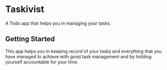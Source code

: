 # Taskivist

A Todo app that helps you in managing your tasks.

## Getting Started
This app helps you in keeping record of your tasks and everything that you have managed to achieve with good task management and by holding yourself accountable for your time.

